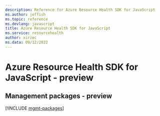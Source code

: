 ```yaml
---
description: Reference for Azure Resource Health SDK for JavaScript
ms.author: jeffish
ms.topic: reference
ms.devlang: javascript
title: Azure Resource Health SDK for JavaScript
ms.service: resourcehealth
author: xirzec
ms.data: 09/12/2022
---
```

# Azure Resource Health SDK for JavaScript - preview

## Management packages - preview
[!INCLUDE [mgmt-packages](resource-health-mgmt-index.md)]